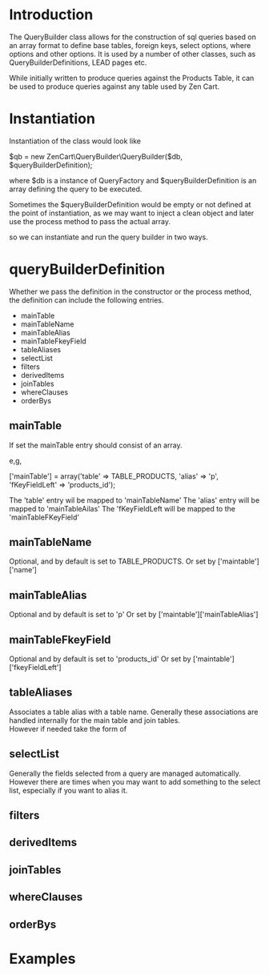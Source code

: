 # Introduction

The QueryBuilder class allows for the construction of sql queries based on an array format to define base tables, foreign keys, select options, where options and other options. 
It is used by a number of other classes, such as QueryBuilderDefinitions, LEAD pages etc.

While initially written to produce queries against the Products Table, it can be used to produce queries against any table used by Zen Cart.

# Instantiation

Instantiation of the class would look like 

$qb = new ZenCart\QueryBuilder\QueryBuilder($db, $queryBuilderDefinition);

where $db is a instance of QueryFactory and 
$queryBuilderDefinition is an array defining the query to be executed.

Sometimes the $queryBuilderDefinition would be empty or not defined at the point of instantiation, as we may want to inject a clean object and later use the process method to pass the actual array.

so we can instantiate and run the query builder in two ways.

# queryBuilderDefinition

Whether we pass the definition in the constructor or the process method, the definition can include the following entries.

+ mainTable
+ mainTableName
+ mainTableAlias
+ mainTableFkeyField
+ tableAliases
+ selectList
+ filters
+ derivedItems
+ joinTables
+ whereClauses
+ orderBys


## mainTable

If set the mainTable entry should consist of an array.

e,g, 

['mainTable'] = array('table' => TABLE_PRODUCTS, 'alias' => 'p', 'fKeyFieldLeft' => 'products_id');

The 'table' entry wil be mapped to 'mainTableName'
The 'alias' entry will be mapped to 'mainTableAilas'
The 'fKeyFieldLeft will be mapped to the 'mainTableFKeyField'

## mainTableName

Optional, and by default is set to TABLE_PRODUCTS.
Or set by ['maintable']['name']

## mainTableAlias

Optional and by default is set to 'p'
Or set by ['maintable']['mainTableAlias']

## mainTableFkeyField

Optional and by default is set to 'products_id'
Or set by ['maintable']['fkeyFieldLeft']

## tableAliases

Associates a table alias with a table name. 
Generally these associations are handled internally for the main table and join tables.  
However if needed take the form of 

## selectList

Generally the fields selected from a query are managed automatically. However there are times when you may want to add something to the select list, especially if you want to alias it.


## filters

## derivedItems

## joinTables

## whereClauses

## orderBys

# Examples

